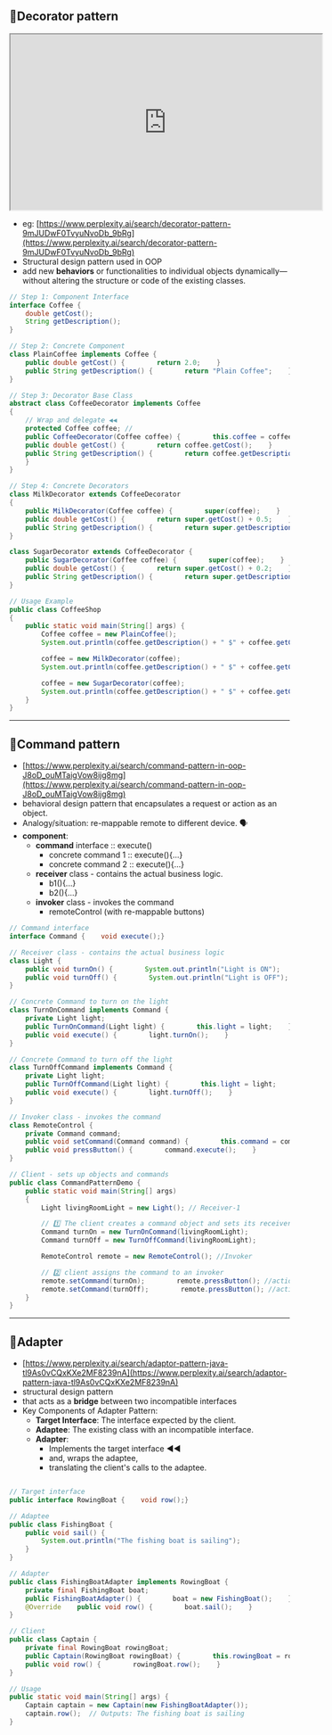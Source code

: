 ## 🔶Decorator pattern

<iframe width="560" height="315" src="https://www.youtube.com/embed/USLwIwyWVIM?si=vWrpCYhP0PzpSot_" allowfullscreen></iframe>

- eg: [https://www.perplexity.ai/search/decorator-pattern-9mJUDwF0TvyuNvoDb_9bRg](https://www.perplexity.ai/search/decorator-pattern-9mJUDwF0TvyuNvoDb_9bRg)
- Structural design pattern used in OOP
- add new **behaviors** or functionalities to individual objects dynamically—without altering the structure or code of the existing classes. 

```java
// Step 1: Component Interface
interface Coffee {
    double getCost();
    String getDescription();
}

// Step 2: Concrete Component
class PlainCoffee implements Coffee {
    public double getCost() {        return 2.0;    }
    public String getDescription() {        return "Plain Coffee";    }
}

// Step 3: Decorator Base Class
abstract class CoffeeDecorator implements Coffee 
{
    // Wrap and delegate ◀️◀️
    protected Coffee coffee; // 
    public CoffeeDecorator(Coffee coffee) {        this.coffee = coffee;    }
    public double getCost() {        return coffee.getCost();    }
    public String getDescription() {        return coffee.getDescription();
    }
}

// Step 4: Concrete Decorators
class MilkDecorator extends CoffeeDecorator 
{
    public MilkDecorator(Coffee coffee) {        super(coffee);    }
    public double getCost() {        return super.getCost() + 0.5;    } // + 0.5; 
    public String getDescription() {        return super.getDescription() + ", Milk";    } // + ", Milk";
}

class SugarDecorator extends CoffeeDecorator {
    public SugarDecorator(Coffee coffee) {        super(coffee);    }
    public double getCost() {        return super.getCost() + 0.2;    } //+ 0.2;
    public String getDescription() {        return super.getDescription() + ", Sugar";    } // + ", Sugar"; 
}

// Usage Example
public class CoffeeShop 
{
    public static void main(String[] args) {
        Coffee coffee = new PlainCoffee();
        System.out.println(coffee.getDescription() + " $" + coffee.getCost());

        coffee = new MilkDecorator(coffee);
        System.out.println(coffee.getDescription() + " $" + coffee.getCost());

        coffee = new SugarDecorator(coffee);
        System.out.println(coffee.getDescription() + " $" + coffee.getCost());
    }
}
```

---
## 🔶Command pattern
- [https://www.perplexity.ai/search/command-pattern-in-oop-J8oD_ouMTaigVow8ijg8mg](https://www.perplexity.ai/search/command-pattern-in-oop-J8oD_ouMTaigVow8ijg8mg)
- behavioral design pattern that encapsulates a request or action as an object.
- Analogy/situation: re-mappable remote to different device. 🗣️
- **component**:
  - **command** interface :: execute() 
    - concrete command 1 ::  execute(){...}
    - concrete command 2 ::  execute(){...}
  - **receiver**  class - contains the actual business logic.
    - b1(){...}
    - b2(){...}
  - **invoker** class - invokes the command
    - remoteControl (with re-mappable buttons)

```java
// Command interface
interface Command {    void execute();}

// Receiver class - contains the actual business logic
class Light {
    public void turnOn() {        System.out.println("Light is ON");    }
    public void turnOff() {        System.out.println("Light is OFF");    }
}

// Concrete Command to turn on the light
class TurnOnCommand implements Command {
    private Light light;
    public TurnOnCommand(Light light) {        this.light = light;    }
    public void execute() {        light.turnOn();    }
}

// Concrete Command to turn off the light
class TurnOffCommand implements Command {
    private Light light;
    public TurnOffCommand(Light light) {        this.light = light;    }
    public void execute() {        light.turnOff();    }
}

// Invoker class - invokes the command
class RemoteControl {
    private Command command;
    public void setCommand(Command command) {        this.command = command;    }
    public void pressButton() {        command.execute();    }
}

// Client - sets up objects and commands
public class CommandPatternDemo {
    public static void main(String[] args) 
    {
        Light livingRoomLight = new Light(); // Receiver-1

        // 1️⃣ The client creates a command object and sets its receiver. 
        Command turnOn = new TurnOnCommand(livingRoomLight);
        Command turnOff = new TurnOffCommand(livingRoomLight);

        RemoteControl remote = new RemoteControl(); //Invoker

        // 2️⃣ client assigns the command to an invoker
        remote.setCommand(turnOn);        remote.pressButton(); //action-11
        remote.setCommand(turnOff);        remote.pressButton(); //action-2
    }
}

```
 
--- 
## 🔶Adapter
- [https://www.perplexity.ai/search/adaptor-pattern-java-tl9As0vCQxKXe2MF8239nA](https://www.perplexity.ai/search/adaptor-pattern-java-tl9As0vCQxKXe2MF8239nA)
- structural design pattern 
- that acts as a **bridge** between two incompatible interfaces
- Key Components of Adapter Pattern:
  - **Target Interface**: The interface expected by the client.
  - **Adaptee**: The existing class with an incompatible interface.
  - **Adapter**: 
    - Implements the target interface ◀️◀️
    - and, wraps the adaptee, 
    - translating the client's calls to the adaptee.

```java

// Target interface
public interface RowingBoat {    void row();}

// Adaptee
public class FishingBoat {
    public void sail() {
        System.out.println("The fishing boat is sailing");
    }
}

// Adapter
public class FishingBoatAdapter implements RowingBoat {
    private final FishingBoat boat;
    public FishingBoatAdapter() {        boat = new FishingBoat();    }
    @Override    public void row() {        boat.sail();    }
}

// Client
public class Captain {
    private final RowingBoat rowingBoat;
    public Captain(RowingBoat rowingBoat) {        this.rowingBoat = rowingBoat;    }
    public void row() {        rowingBoat.row();    }
}

// Usage
public static void main(String[] args) {
    Captain captain = new Captain(new FishingBoatAdapter());
    captain.row();  // Outputs: The fishing boat is sailing
}

```